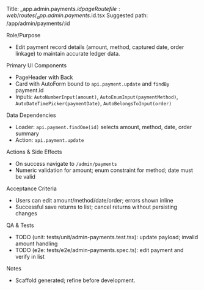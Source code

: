Title: _app.admin.payments.$id page
Route file: web/routes/_app.admin.payments.$id.tsx
Suggested path: /app/admin/payments/:id

Role/Purpose
- Edit payment record details (amount, method, captured date, order linkage) to maintain accurate ledger data.

Primary UI Components
- PageHeader with Back
- Card with AutoForm bound to `api.payment.update` and `findBy` payment.id
- Inputs: `AutoNumberInput(amount)`, `AutoEnumInput(paymentMethod)`, `AutoDateTimePicker(paymentDate)`, `AutoBelongsToInput(order)`

Data Dependencies
- Loader: `api.payment.findOne(id)` selects amount, method, date, order summary
- Action: `api.payment.update`

Actions & Side Effects
- On success navigate to `/admin/payments`
- Numeric validation for amount; enum constraint for method; date must be valid

Acceptance Criteria
- Users can edit amount/method/date/order; errors shown inline
- Successful save returns to list; cancel returns without persisting changes

QA & Tests
- TODO (unit: tests/unit/admin-payments.test.tsx): update payload; invalid amount handling
- TODO (e2e: tests/e2e/admin-payments.spec.ts): edit payment and verify in list

Notes
- Scaffold generated; refine before development.
